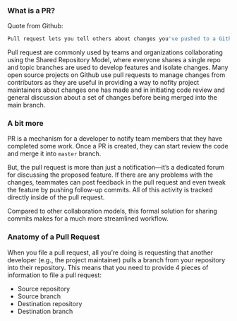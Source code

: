 ### What is a PR?
Quote from Github:
```bash
Pull request lets you tell others about changes you've pushed to a Github repo. Once a pull request is sent, interested parties can review the set of changes, discuss modifications and even push follow-up commits if necessary.
```
Pull request are commonly used by teams and organizations collaborating using the Shared Repository Model, where everyone shares a single repo and topic branches are used to develop features and isolate changes. Many open source projects on Github use pull requests to manage changes from contributors as they are useful in providing a way to nofity project maintainers about changes one has made and in initiating code review and general discussion about a set of changes before being merged into the main branch.

### A bit more
PR is a mechanism for a developer to notify team members that they have completed some work. Once a PR is created, they can start review the code and merge it into `master` branch.

But, the pull request is more than just a notification—it’s a dedicated forum for discussing the proposed feature. If there are any problems with the changes, teammates can post feedback in the pull request and even tweak the feature by pushing follow-up commits. All of this activity is tracked directly inside of the pull request.

Compared to other collaboration models, this formal solution for sharing commits makes for a much more streamlined workflow.

### Anatomy of a Pull Request
When you file a pull request, all you’re doing is requesting that another developer (e.g., the project maintainer) pulls a branch from your repository into their repository. This means that you need to provide 4 pieces of information to file a pull request:
* Source repository
* Source branch
* Destination repository
* Destination branch
